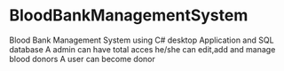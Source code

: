# BloodBankManagementSystem
Blood Bank Management System using C# desktop Application and SQL database
A admin can have total acces he/she can edit,add and manage blood donors
A user can become donor
